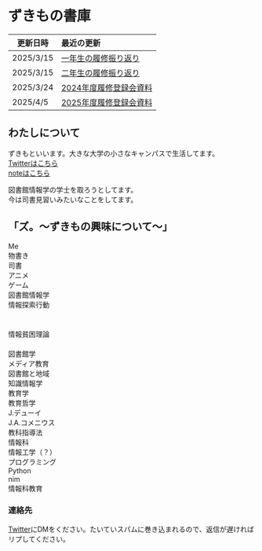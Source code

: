 # ずきもの書庫

<link rel="stylesheet" href="./css/orbit.css">
<link rel="stylesheet" href="./css/header.css">
<link rel="stylesheet" href="./css/fonts.css">
<link rel="stylesheet" href="./css/container.css">

| 更新日時      | 最近の更新                                           |
| --------- | :---------------------------------------------- |
| 2025/3/15 | [一年生の履修振り返り](/pages/firstgrade-review.md)       |
| 2025/3/15 | [二年生の履修振り返り](/pages/secandgrade-review.md)      |
| 2025/3/24 | [2024年度履修登録会資料](/pages/files/履修登録会資料.pdf)       |
| 2025/4/5  | [2025年度履修登録会資料](/pages/files/2年次向け-履修登録会資料.pdf) |

## わたしについて
ずきもといいます。大きな大学の小さなキャンパスで生活してます。  
[Twitterはこちら](https://x.com/zukimo_klis23)  
[noteはこちら](https://note.com/zukimo)  

図書館情報学の学士を取ろうとしてます。  
今は司書見習いみたいなことをしてます。
## 「ズ。～ずきもの興味について～」
<div class="anim-box box-animate container">
    <div class="gravity-spot" >
        <div class="orbit toumei ">
        Me
        </div>
        <div class="orbit">
            <div class="satellite rotate-orbit rotate-time-5 toumei">
                <div class="gravity-spot"> <!-- Nested example -->
                    <div class="orbit-2 rotate-orbit rotate-time-5 invert toumei">
                    物書き
                    </div>
                </div>
            </div>
            <div class="satellite rotate-orbit rotate-time-5 toumei">
                <div class="gravity-spot"> <!-- Nested example -->
                    <div class="orbit-2 rotate-orbit rotate-time-5 invert toumei">
                        司書
                    </div>
                </div>
            </div>
        </div>
        <div class="orbit toumei"></div>
        <div class="orbit toumei"></div>
        <div class="orbit">
            <div class="satellite rotate-orbit rotate-time-2 toumei">
                <div class="gravity-spot"> <!-- Nested example -->
                    <div class="orbit-2 rotate-orbit rotate-time-2 invert toumei">
                        アニメ
                    </div>
                </div>
            </div>
                <div class="satellite rotate-orbit rotate-time-2 toumei">
                    <div class="gravity-spot"> <!-- Nested example -->
                        <div class="orbit-2 rotate-orbit rotate-time-2 invert toumei">
                            ゲーム
                        </div>
                    </div>
                </div>
            </div>
            <div class="orbit-12">
                <div class="satellite rotate-orbit rotate-time-1 toumei">
                    <div class="gravity-spot"> <!-- Nested example -->
                        <div class="orbit-4 rotate-orbit rotate-time-1 invert toumei">
                            図書館情報学
                        </div>
                        <div class="orbit-5 ">
                            <div class="satellite rotate-orbit rotate-time-1 toumei">
                                <div class="gravity-spot"> <!-- Nested example -->
                                    <div class="orbit-3 rotate-orbit rotate-time-3 invert ">
                                        情報探索行動
                                        <div class="satellite rotate-orbit rotate-time-3 toumei">
                                        　<div class="gravity-spot"> <!-- Nested example -->
                                            　<div class="orbit-3 rotate-orbit rotate-time-3 invert toumei">
                                                情報貧困理論
                                            　</div>
                                        　</div>
                                        </div>
                                    </div>
                                </div>
                            </div>
                            <div class="satellite rotate-orbit rotate-time-1 toumei">
                            <div class="gravity-spot"> <!-- Nested example -->
                                <div class="orbit-3 rotate-orbit rotate-time-3 invert angle-180">
                                    図書館学
                                    <div class="satellite rotate-orbit rotate-time-3 angle-270 toumei">
                                        <div class="gravity-spot"> <!-- Nested example -->
                                            <div class="orbit-3 rotate-orbit rotate-time-3 invert toumei">
                                                メディア教育
                                            </div>
                                        </div>
                                    </div>
                                    <div class="satellite rotate-orbit rotate-time-3 angle-90 toumei">
                                    <div class="gravity-spot"> <!-- Nested example -->
                                        <div class="orbit-3 rotate-orbit rotate-time-3 invert toumei">
                                            図書館と地域
                                        </div>
                                    </div>
                                </div>
                                </div>
                            </div>
                            </div>
                            <div class="satellite rotate-orbit rotate-time-1 toumei">
                            <div class="gravity-spot"> <!-- Nested example -->
                                <div class="orbit-5 rotate-orbit rotate-time-3 invert toumei angle-180">
                                    知識情報学
                                </div>
                            </div>
                            </div>
                        </div>
                    </div>
                    </div>
                    <div class="satellite rotate-orbit rotate-time-1 toumei">
                    <div class="gravity-spot"> <!-- Nested example -->
                        <div class="orbit-3 rotate-orbit rotate-time-1 invert toumei">
                            教育学
                        </div>
                        <div class="orbit-5">
                            <div class="satellite rotate-orbit rotate-time-1 toumei">
                                <div class="gravity-spot"> <!-- Nested example -->
                                    <div class="orbit-3 rotate-orbit rotate-time-3 invert">
                                        教育哲学
                                        <div class="satellite rotate-orbit rotate-time-1 angle-270 toumei">
                                        <div class="gravity-spot"> <!-- Nested example -->
                                            <div class="orbit-3 rotate-orbit rotate-time-1 invert toumei">
                                                J.デューイ
                                            </div>
                                        </div>
                                    </div>
                                    <div class="satellite rotate-orbit rotate-time-1 angle-90 toumei">
                                        <div class="gravity-spot"> <!-- Nested example -->
                                            <div class="orbit-3 rotate-orbit rotate-time-1 invert toumei">
                                                J.A.コメニウス
                                            </div>
                                        </div>
                                    </div>
                                    </div>
                                </div>
                            </div>
                            <div class="satellite rotate-orbit rotate-time-1 toumei">
                            <div class="gravity-spot"> <!-- Nested example -->
                                <div class="orbit-3 rotate-orbit rotate-time-3 invert angle-180">
                                    教科指導法
                                    <div class="satellite rotate-orbit rotate-time-3 angle-270 toumei ">
                                        <div class="gravity-spot"> <!-- Nested example -->
                                            <div class="orbit-3 rotate-orbit rotate-time-3 invert toumei">
                                                情報科
                                            </div>
                                        </div>
                                    </div>
                                </div>
                            </div>
                            </div>
                        </div>
                    </div>
                    </div>
                    <div class="satellite rotate-orbit rotate-time-1 toumei">
                    <div class="gravity-spot"> <!-- Nested example -->
                        <div class="orbit-3 rotate-orbit rotate-time-1 invert toumei">
                            情報工学（？）
                        </div>
                        <div class="orbit-5">
                            <div class="satellite rotate-orbit rotate-time-1 toumei">
                                <div class="gravity-spot"> <!-- Nested example -->
                                    <div class="orbit-3 rotate-orbit rotate-time-3 invert">
                                        プログラミング
                                    <div class="satellite rotate-orbit rotate-time-1 toumei">
                                        <div class="gravity-spot"> <!-- Nested example -->
                                            <div class="orbit-3 rotate-orbit rotate-time-1 invert toumei">
                                                Python
                                            </div>
                                        </div>
                                    </div>
                                    <div class="satellite rotate-orbit rotate-time-1 toumei">
                                    <div class="gravity-spot"> <!-- Nested example -->
                                        <div class="orbit-3 rotate-orbit rotate-time-1 invert toumei">
                                            nim
                                        </div>
                                    </div>
                                </div>
                                </div>
                            </div>
                            </div>
                            <div class="satellite rotate-orbit rotate-time-1 toumei">
                            <div class="gravity-spot"> <!-- Nested example -->
                                <div class="orbit-5 rotate-orbit rotate-time-3 invert toumei angle-180">
                                    情報科教育
                                </div>
                            </div>
                            </div>
                        </div>
                    </div>
                    </div>
                </div>
                </div>
            </div>

### 連絡先
[Twitter](https://x.com/zukimo_klis23)にDMをください。たいていスパムに巻き込まれるので、返信が遅ければリプしてください。
